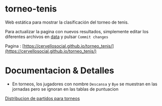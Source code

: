 # torneo-tenis
Web estática para mostrar la clasificación del torneo de tenis.

Para actualizar la pagina con nuevos resultados, simplemente editar los diferentes archivos en [data](./data) y pulsar `Commit changes`

Pagina : [https://cervellosocial.github.io/torneo_tenis/](https://cervellosocial.github.io/torneo_tenis/)

# Documentacion & Detalles

* En torneos, los jugadores con nombre `Descansa` y `Bye` se muestran en las jornadas pero se ignoran en las tablas de puntuacion

[Distribucion de partidos para torneos](./Distribucion_de_partidos_para_torneos.md)



